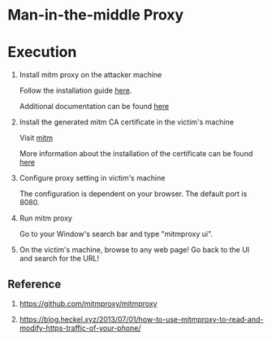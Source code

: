 # Man-in-the-middle Proxy

# Execution

1. Install mitm proxy on the attacker machine

    Follow the installation guide [here](https://mitmproxy.org/).

    Additional documentation can be found [here](https://docs.mitmproxy.org/stable/)

2. Install the generated mitm CA certificate in the victim's machine

    Visit [mitm](http://mitm.it)

    More information about the installation of the certificate can be found [here](https://docs.mitmproxy.org/stable/concepts-certificates/)

3. Configure proxy setting in victim's machine

    The configuration is dependent on your browser. The default port is 8080.

4. Run mitm proxy

    Go to your Window's search bar and type "mitmproxy ui".

5. On the victim's machine, browse to any web page! Go back to the UI and search for the URL!


## Reference

1. https://github.com/mitmproxy/mitmproxy

2. https://blog.heckel.xyz/2013/07/01/how-to-use-mitmproxy-to-read-and-modify-https-traffic-of-your-phone/


